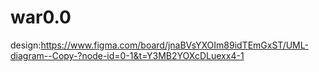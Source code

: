 # war0.0

design:https://www.figma.com/board/jnaBVsYXOIm89idTEmGxST/UML-diagram--Copy-?node-id=0-1&t=Y3MB2YOXcDLuexx4-1
